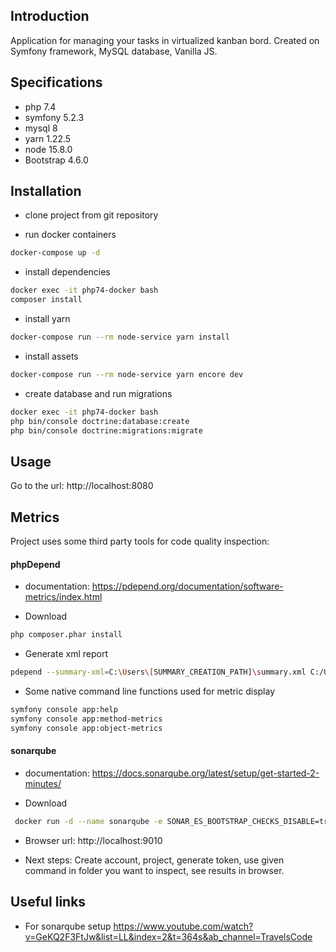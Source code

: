 ## Introduction

Application for managing your tasks in virtualized kanban bord. Created on Symfony framework,
MySQL database, Vanilla JS. 

## Specifications

- php 7.4
- symfony 5.2.3
- mysql 8
- yarn 1.22.5
- node 15.8.0
- Bootstrap 4.6.0

## Installation

- clone project from git repository

- run docker containers
```bash
docker-compose up -d
```

- install dependencies
```bash
docker exec -it php74-docker bash
composer install
```

- install yarn
```bash
docker-compose run --rm node-service yarn install
```

- install assets
```bash
docker-compose run --rm node-service yarn encore dev
```

- create database and run migrations
```bash
docker exec -it php74-docker bash
php bin/console doctrine:database:create
php bin/console doctrine:migrations:migrate
```

## Usage

Go to the url: http://localhost:8080

## Metrics

Project uses some third party tools for code quality inspection:

#### phpDepend
 - documentation: https://pdepend.org/documentation/software-metrics/index.html
 
 - Download
 ```bash
 php composer.phar install
```
 
 - Generate xml report
  ```bash
  pdepend --summary-xml=C:\Users\[SUMMARY_CREATION_PATH]\summary.xml C:/Users/[PATH_TO_FOLDER_YOU_WANT_TO_INSPECT]
 ```

 - Some native command line functions used for metric display
  ```bash
  symfony console app:help
  symfony console app:method-metrics
  symfony console app:object-metrics
 ```

#### sonarqube
 - documentation: https://docs.sonarqube.org/latest/setup/get-started-2-minutes/

- Download
 ```bash
  docker run -d --name sonarqube -e SONAR_ES_BOOTSTRAP_CHECKS_DISABLE=true -p 9010:9000 sonarqube:latest
 ```

 - Browser url: http://localhost:9010

- Next steps:
Create account, project, generate token, use given command in folder you want to inspect, see results in browser.

## Useful links 
- For sonarqube setup
https://www.youtube.com/watch?v=GeKQ2F3FtJw&list=LL&index=2&t=364s&ab_channel=TravelsCode
